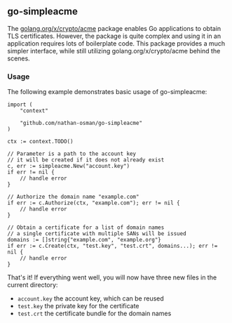 ## go-simpleacme

The [golang.org/x/crypto/acme](https://godoc.org/golang.org/x/crypto/acme) package enables Go applications to obtain TLS certificates. However, the package is quite complex and using it in an application requires lots of boilerplate code. This package provides a much simpler interface, while still utilizing golang.org/x/crypto/acme behind the scenes.

### Usage

The following example demonstrates basic usage of go-simpleacme:

    import (
        "context"

        "github.com/nathan-osman/go-simpleacme"
    )

    ctx := context.TODO()

    // Parameter is a path to the account key
    // it will be created if it does not already exist
    c, err := simpleacme.New("account.key")
    if err != nil {
        // handle error
    }

    // Authorize the domain name "example.com"
    if err := c.Authorize(ctx, "example.com"); err != nil {
        // handle error
    }

    // Obtain a certificate for a list of domain names
    // a single certificate with multiple SANs will be issued
    domains := []string{"example.com", "example.org"}
    if err := c.Create(ctx, "test.key", "test.crt", domains...); err != nil {
        // handle error
    }

That's it! If everything went well, you will now have three new files in the current directory:

- `account.key` the account key, which can be reused
- `test.key` the private key for the certificate
- `test.crt` the certificate bundle for the domain names
